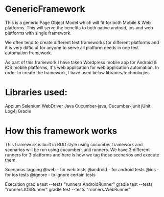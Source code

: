 # GenericFramework
This is a generic Page Object Model which will fit for both Mobile & Web platforms.
This will serve the benefits to both native android, ios and web platforms with single framework.

We often tend to create different test frameworks for different platforms and it is very difficlut for anyone to serve all platform needs in one test automation framework.

As part of this framework I have taken Wordpress mobile app for Android & iOS mobile platforms, It's web application for web application automation. In order to create the framework, I have used below libraries/technologies.

# Libraries used:
Appium
Selenium WebDriver
Java
Cucumber-java, Cucumber-junit
jUnit
Log4j
Gradle

# How this framework works
This framework is built in BDD style using cucumber framework and scenarios will be run using cucumber-junit runners.
We have 3 different runners for 3 platforms and here is how we tag those scenarios and execute them.

Scenarios tagging
@web - for web tests
@android - for android tests
@ios - for ios tests
@ignore - to ignore certain tests

Execution
gradle test --tests "runners.AndroidRunner"
gradle test --tests "runners.IOSRunner"
gradle test --tests "runners.WebRunner"
